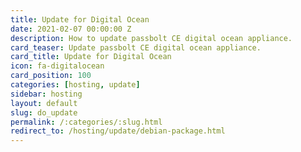 ```yaml
---
title: Update for Digital Ocean
date: 2021-02-07 00:00:00 Z
description: How to update passbolt CE digital ocean appliance.
card_teaser: Update passbolt CE digital ocean appliance.
card_title: Update for Digital Ocean
icon: fa-digitalocean
card_position: 100
categories: [hosting, update]
sidebar: hosting
layout: default
slug: do_update
permalink: /:categories/:slug.html
redirect_to: /hosting/update/debian-package.html
---
```


